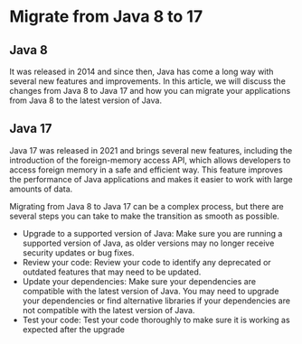 # Migrate from Java 8 to 17

## Java 8 
It was released in 2014 and since then, Java has come a long way with several new features and improvements. In this article, we will discuss the changes from Java 8 to Java 17 and how you can migrate your applications from Java 8 to the latest version of Java.

## Java 17
Java 17 was released in 2021 and brings several new features, including the introduction of the foreign-memory access API, which allows developers to access foreign memory in a safe and efficient way. This feature improves the performance of Java applications and makes it easier to work with large amounts of data.

Migrating from Java 8 to Java 17 can be a complex process, but there are several steps you can take to make the transition as smooth as possible.
- Upgrade to a supported version of Java: Make sure you are running a supported version of Java, as older versions may no longer receive security updates or bug fixes.
- Review your code: Review your code to identify any deprecated or outdated features that may need to be updated.
- Update your dependencies: Make sure your dependencies are compatible with the latest version of Java. You may need to upgrade your dependencies or find alternative libraries if your dependencies are not compatible with the latest version of Java.
- Test your code: Test your code thoroughly to make sure it is working as expected after the upgrade






